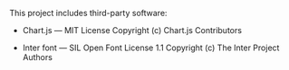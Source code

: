 This project includes third-party software:

- Chart.js — MIT License
  Copyright (c) Chart.js Contributors

- Inter font — SIL Open Font License 1.1
  Copyright (c) The Inter Project Authors
